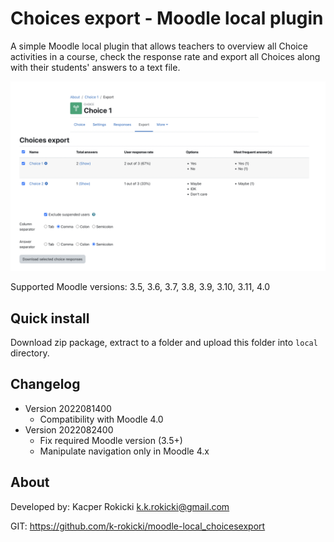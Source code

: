 # Choices export - Moodle local plugin

A simple Moodle local plugin that allows teachers
to overview all Choice activities in a course,
check the response rate and export all Choices
along with their students' answers to a text file.

![Course files preview](preview.png)

Supported Moodle versions: 3.5, 3.6, 3.7, 3.8, 3.9, 3.10, 3.11, 4.0

## Quick install

Download zip package, extract to a folder and upload this folder
into `local` directory.

## Changelog

- Version 2022081400
  - Compatibility with Moodle 4.0
- Version 2022082400
  - Fix required Moodle version (3.5+)
  - Manipulate navigation only in Moodle 4.x

## About

Developed by: Kacper Rokicki <k.k.rokicki@gmail.com>

GIT: https://github.com/k-rokicki/moodle-local_choicesexport
